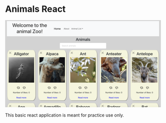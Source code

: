 # Animals React


![Animals-React](animalsReactApp.png)

This basic react application is meant for practice use only. 